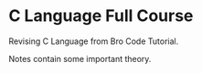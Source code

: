# C Language Full Course

Revising C Language from Bro Code Tutorial.

Notes contain some important theory.
